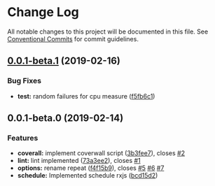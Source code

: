 # Change Log

All notable changes to this project will be documented in this file.
See [Conventional Commits](https://conventionalcommits.org) for commit guidelines.

## [0.0.1-beta.1](https://github.com/miguelramos/soldier/compare/v0.0.1-beta.0...v0.0.1-beta.1) (2019-02-16)


### Bug Fixes

* **test:** random failures for cpu measure ([f5fb6c1](https://github.com/miguelramos/soldier/commit/f5fb6c1))





## 0.0.1-beta.0 (2019-02-14)


### Features

* **coverall:** implement coverwall script ([3b3fee7](https://github.com/miguelramos/soldier/commit/3b3fee7)), closes [#2](https://github.com/miguelramos/soldier/issues/2)
* **lint:** lint implemented ([73a3ee2](https://github.com/miguelramos/soldier/commit/73a3ee2)), closes [#1](https://github.com/miguelramos/soldier/issues/1)
* **options:** rename repeat ([f4f15b9](https://github.com/miguelramos/soldier/commit/f4f15b9)), closes [#5](https://github.com/miguelramos/soldier/issues/5) [#6](https://github.com/miguelramos/soldier/issues/6) [#7](https://github.com/miguelramos/soldier/issues/7)
* **schedule:** Implemented schedule rxjs ([bcd15d2](https://github.com/miguelramos/soldier/commit/bcd15d2))
